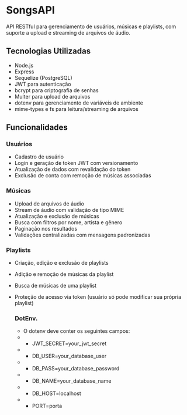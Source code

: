 # SongsAPI

API RESTful para gerenciamento de usuários, músicas e playlists, com suporte a upload e streaming de arquivos de áudio.

## Tecnologias Utilizadas

- Node.js
- Express
- Sequelize (PostgreSQL)
- JWT para autenticação
- bcrypt para criptografia de senhas
- Multer para upload de arquivos
- dotenv para gerenciamento de variáveis de ambiente
- mime-types e fs para leitura/streaming de arquivos

## Funcionalidades

### Usuários
- Cadastro de usuário
- Login e geração de token JWT com versionamento
- Atualização de dados com revalidação do token
- Exclusão de conta com remoção de músicas associadas

### Músicas
- Upload de arquivos de áudio
- Stream de áudio com validação de tipo MIME
- Atualização e exclusão de músicas
- Busca com filtros por nome, artista e gênero
- Paginação nos resultados
- Validações centralizadas com mensagens padronizadas

### Playlists
- Criação, edição e exclusão de playlists
- Adição e remoção de músicas da playlist
- Busca de músicas de uma playlist
- Proteção de acesso via token (usuário só pode modificar sua própria playlist)

  ### DotEnv.
  - O dotenv deve conter os seguintes campos:
  - - JWT_SECRET=your_jwt_secret
  - - DB_USER=your_database_user
  - - DB_PASS=your_database_password
  - - DB_NAME=your_database_name
  - - DB_HOST=localhost
  - - PORT=porta
